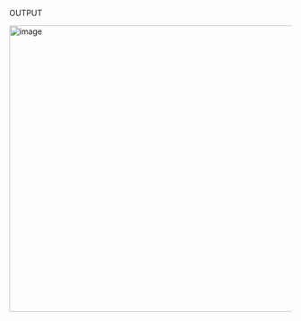 OUTPUT

<img width="511" alt="image" src="https://github.com/user-attachments/assets/3b860008-9c2d-47ea-a183-931e8c31602e">
